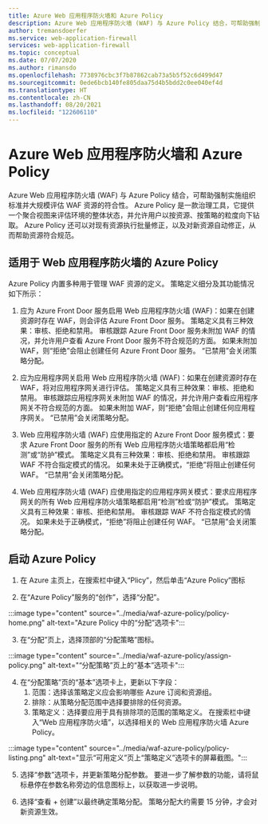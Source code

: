 ```yaml
---
title: Azure Web 应用程序防火墙和 Azure Policy
description: Azure Web 应用程序防火墙 (WAF) 与 Azure Policy 结合，可帮助强制实施组织标准并大规模评估 WAF 资源的符合性
author: tremansdoerfer
ms.service: web-application-firewall
services: web-application-firewall
ms.topic: conceptual
ms.date: 07/07/2020
ms.author: rimansdo
ms.openlocfilehash: 7738976cbc3f7b87862cab73a5b5f52c6d499d47
ms.sourcegitcommit: 0ede6bcb140fe805daa75d4b5bdd2c0ee040ef4d
ms.translationtype: HT
ms.contentlocale: zh-CN
ms.lasthandoff: 08/20/2021
ms.locfileid: "122606110"
---
```

# <a name="azure-web-application-firewall-and-azure-policy"></a>Azure Web 应用程序防火墙和 Azure Policy

Azure Web 应用程序防火墙 (WAF) 与 Azure Policy 结合，可帮助强制实施组织标准并大规模评估 WAF 资源的符合性。 Azure Policy 是一款治理工具，它提供一个聚合视图来评估环境的整体状态，并允许用户以按资源、按策略的粒度向下钻取。 Azure Policy 还可以对现有资源执行批量修正，以及对新资源自动修正，从而帮助资源符合规范。

## <a name="azure-policy-for-web-application-firewall"></a>适用于 Web 应用程序防火墙的 Azure Policy

Azure Policy 内置多种用于管理 WAF 资源的定义。 策略定义细分及其功能情况如下所示：

1. 应为 Azure Front Door 服务启用 Web 应用程序防火墙 (WAF)：如果在创建资源时存在 WAF，则会评估 Azure Front Door 服务。 策略定义具有三种效果：审核、拒绝和禁用。 审核跟踪 Azure Front Door 服务未附加 WAF 的情况，并允许用户查看 Azure Front Door 服务不符合规范的方面。 如果未附加 WAF，则“拒绝”会阻止创建任何 Azure Front Door 服务。 “已禁用”会关闭策略分配。

2. 应为应用程序网关启用 Web 应用程序防火墙 (WAF)：如果在创建资源时存在 WAF，将对应用程序网关进行评估。 策略定义具有三种效果：审核、拒绝和禁用。 审核跟踪应用程序网关未附加 WAF 的情况，并允许用户查看应用程序网关不符合规范的方面。 如果未附加 WAF，则“拒绝”会阻止创建任何应用程序网关。 “已禁用”会关闭策略分配。

3. Web 应用程序防火墙 (WAF) 应使用指定的 Azure Front Door 服务模式：要求 Azure Front Door 服务的所有 Web 应用程序防火墙策略都启用“检测”或“防护”模式。 策略定义具有三种效果：审核、拒绝和禁用。 审核跟踪 WAF 不符合指定模式的情况。 如果未处于正确模式，“拒绝”将阻止创建任何 WAF。 “已禁用”会关闭策略分配。

4. Web 应用程序防火墙 (WAF) 应使用指定的应用程序网关模式：要求应用程序网关的所有 Web 应用程序防火墙策略都启用“检测”检或“防护”模式。 策略定义具有三种效果：审核、拒绝和禁用。 审核跟踪 WAF 不符合指定模式的情况。 如果未处于正确模式，“拒绝”将阻止创建任何 WAF。 “已禁用”会关闭策略分配。

## <a name="launch-an-azure-policy"></a>启动 Azure Policy

1.  在 Azure 主页上，在搜索栏中键入“Plicy”，然后单击“Azure Policy”图标

2.  在“Azure Policy”服务的“创作”，选择“分配”。

:::image type="content" source="../media/waf-azure-policy/policy-home.png" alt-text="Azure Policy 中的“分配”选项卡":::

3.  在“分配”页上，选择顶部的“分配策略”图标。

:::image type="content" source="../media/waf-azure-policy/assign-policy.png" alt-text="“分配策略”页上的“基本”选项卡":::

4.  在“分配策略”页的“基本”选项卡上，更新以下字段：
    1.  范围：选择该策略定义应会影响哪些 Azure 订阅和资源组。
    2.  排除：从策略分配范围中选择要排除的任何资源。
    3.  策略定义：选择要应用于具有排除项的范围的策略定义。 在搜索栏中键入“Web 应用程序防火墙”，以选择相关的 Web 应用程序防火墙 Azure Policy。

:::image type="content" source="../media/waf-azure-policy/policy-listing.png" alt-text="显示“可用定义”页上“策略定义”选项卡的屏幕截图。":::

5.  选择“参数”选项卡，并更新策略分配参数。 要进一步了解参数的功能，请将鼠标悬停在参数名称旁边的信息图标上，以获取进一步说明。

6.  选择“查看 + 创建”以最终确定策略分配。 策略分配大约需要 15 分钟，才会对新资源生效。
